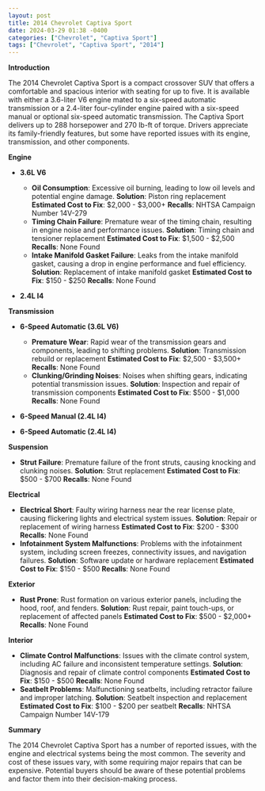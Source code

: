 ```yaml
---
layout: post
title: 2014 Chevrolet Captiva Sport
date: 2024-03-29 01:38 -0400
categories: ["Chevrolet", "Captiva Sport"]
tags: ["Chevrolet", "Captiva Sport", "2014"]
---
```

**Introduction**

The 2014 Chevrolet Captiva Sport is a compact crossover SUV that offers a comfortable and spacious interior with seating for up to five. It is available with either a 3.6-liter V6 engine mated to a six-speed automatic transmission or a 2.4-liter four-cylinder engine paired with a six-speed manual or optional six-speed automatic transmission. The Captiva Sport delivers up to 288 horsepower and 270 lb-ft of torque. Drivers appreciate its family-friendly features, but some have reported issues with its engine, transmission, and other components.

**Engine**

* **3.6L V6**
    * **Oil Consumption**: Excessive oil burning, leading to low oil levels and potential engine damage. **Solution**: Piston ring replacement **Estimated Cost to Fix**: $2,000 - $3,000+ **Recalls**: NHTSA Campaign Number 14V-279
    * **Timing Chain Failure**: Premature wear of the timing chain, resulting in engine noise and performance issues. **Solution**: Timing chain and tensioner replacement **Estimated Cost to Fix**: $1,500 - $2,500 **Recalls**: None Found
    * **Intake Manifold Gasket Failure**: Leaks from the intake manifold gasket, causing a drop in engine performance and fuel efficiency. **Solution**: Replacement of intake manifold gasket **Estimated Cost to Fix**: $150 - $250 **Recalls**: None Found

* **2.4L I4**

**Transmission**

* **6-Speed Automatic (3.6L V6)**
    * **Premature Wear**: Rapid wear of the transmission gears and components, leading to shifting problems. **Solution**: Transmission rebuild or replacement **Estimated Cost to Fix**: $2,500 - $3,500+ **Recalls**: None Found
    * **Clunking/Grinding Noises**: Noises when shifting gears, indicating potential transmission issues. **Solution**: Inspection and repair of transmission components **Estimated Cost to Fix**: $500 - $1,000 **Recalls**: None Found

* **6-Speed Manual (2.4L I4)**

* **6-Speed Automatic (2.4L I4)**

**Suspension**

* **Strut Failure**: Premature failure of the front struts, causing knocking and clunking noises. **Solution**: Strut replacement **Estimated Cost to Fix**: $500 - $700 **Recalls**: None Found

**Electrical**

* **Electrical Short**: Faulty wiring harness near the rear license plate, causing flickering lights and electrical system issues. **Solution**: Repair or replacement of wiring harness **Estimated Cost to Fix**: $200 - $300 **Recalls**: None Found
* **Infotainment System Malfunctions**: Problems with the infotainment system, including screen freezes, connectivity issues, and navigation failures. **Solution**: Software update or hardware replacement **Estimated Cost to Fix**: $150 - $500 **Recalls**: None Found

**Exterior**

* **Rust Prone**: Rust formation on various exterior panels, including the hood, roof, and fenders. **Solution**: Rust repair, paint touch-ups, or replacement of affected panels **Estimated Cost to Fix**: $500 - $2,000+ **Recalls**: None Found

**Interior**

* **Climate Control Malfunctions**: Issues with the climate control system, including AC failure and inconsistent temperature settings. **Solution**: Diagnosis and repair of climate control components **Estimated Cost to Fix**: $150 - $500 **Recalls**: None Found
* **Seatbelt Problems**: Malfunctioning seatbelts, including retractor failure and improper latching. **Solution**: Seatbelt inspection and replacement **Estimated Cost to Fix**: $100 - $200 per seatbelt **Recalls**: NHTSA Campaign Number 14V-179

**Summary**

The 2014 Chevrolet Captiva Sport has a number of reported issues, with the engine and electrical systems being the most common. The severity and cost of these issues vary, with some requiring major repairs that can be expensive. Potential buyers should be aware of these potential problems and factor them into their decision-making process.
